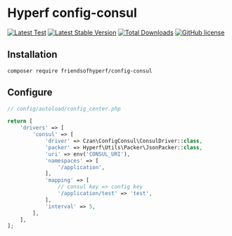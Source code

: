 # Hyperf config-consul

[![Latest Test](https://github.com/friendsofhyperf/config-consul/workflows/tests/badge.svg)](https://github.com/friendsofhyperf/config-consul/actions)
[![Latest Stable Version](https://poser.pugx.org/friendsofhyperf/config-consul/version.png)](https://packagist.org/packages/friendsofhyperf/config-consul)
[![Total Downloads](https://poser.pugx.org/friendsofhyperf/config-consul/d/total.png)](https://packagist.org/packages/friendsofhyperf/config-consul)
[![GitHub license](https://img.shields.io/github/license/friendsofhyperf/config-consul)](https://github.com/friendsofhyperf/config-consul)

## Installation

~~~base
composer require friendsofhyperf/config-consul
~~~

## Configure

~~~php
// config/autoload/config_center.php

return [
    'drivers' => [
        'consul' => [
            'driver' => Czan\ConfigConsul\ConsulDriver::class,
            'packer' => Hyperf\Utils\Packer\JsonPacker::class,
            'uri' => env('CONSUL_URI'),
            'namespaces' => [
                '/application',
            ],
            'mapping' => [
                // consul key => config key
                '/application/test' => 'test',
            ],
            'interval' => 5,
        ],
    ],
];
~~~
